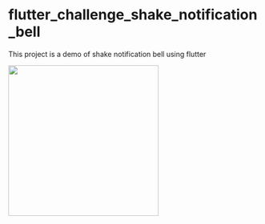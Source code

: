 # flutter_challenge_shake_notification_bell

This project is a demo of shake notification bell using flutter

<img src="https://user-images.githubusercontent.com/90253080/132357440-b9bb242f-8049-4f6b-a55b-f66d362d732f.gif" width="300" height="300">




